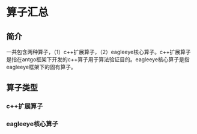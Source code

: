 # 算子汇总
## 简介
一共包含两种算子，（1）c++扩展算子，（2）eagleeye核心算子。c++扩展算子是指在antgo框架下开发的c++算子用于算法验证目的。eagleeye核心算子是指eagleeye框架下的固有算子。

## 算子类型
### c++扩展算子
### eagleeye核心算子